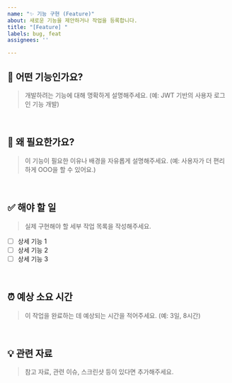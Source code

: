 ```yaml
---
name: "✨ 기능 구현 (Feature)"
about: 새로운 기능을 제안하거나 작업을 등록합니다.
title: "[Feature] "
labels: bug, feat
assignees: ''

---
```


##  📌 어떤 기능인가요?
> 개발하려는 기능에 대해 명확하게 설명해주세요.
> (예: JWT 기반의 사용자 로그인 기능 개발)

<br>

##  🤔 왜 필요한가요?
> 이 기능이 필요한 이유나 배경을 자유롭게 설명해주세요.
> (예: 사용자가 더 편리하게 OOO을 할 수 있어요.)

<br>

##  ✅ 해야 할 일
> 실제 구현해야 할 세부 작업 목록을 작성해주세요. 
- [ ] 상세 기능 1
- [ ] 상세 기능 2
- [ ] 상세 기능 3

<br>

##  ⏰ 예상 소요 시간
> 이 작업을 완료하는 데 예상되는 시간을 적어주세요.
> (예: 3일, 8시간)

<br>

##  💡 관련 자료
> 참고 자료, 관련 이슈, 스크린샷 등이 있다면 추가해주세요.
